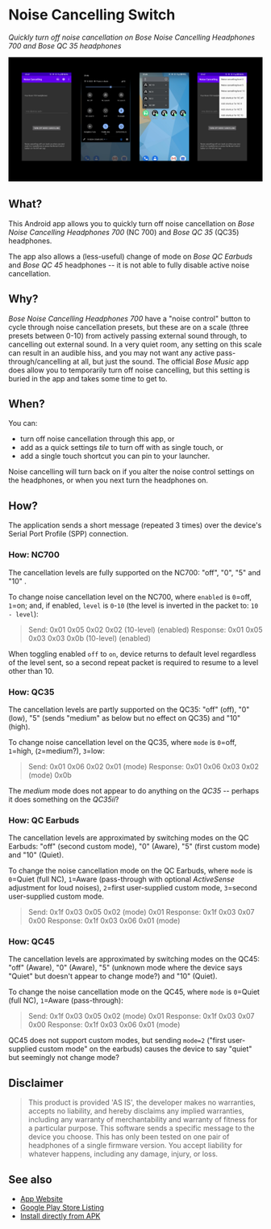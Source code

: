 # Noise Cancelling Switch

_Quickly turn off noise cancellation on *Bose Noise Cancelling Headphones 700* and *Bose QC 35* headphones_

![Turn Off Noise Cancellation App](docs/media/feature-graphic.png)


## What?

This Android app allows you to quickly turn off noise cancellation on *Bose Noise Cancelling Headphones 700* (NC 700) and *Bose QC 35* (QC35) headphones.

The app also allows a (less-useful) change of mode on *Bose QC Earbuds* and *Bose QC 45* headphones -- it is not able to fully disable active noise cancellation.


## Why?

*Bose Noise Cancelling Headphones 700* have a "noise control" button to cycle through noise cancellation presets, but these are on a scale (three presets between 0-10) from actively passing external sound through, to cancelling out external sound.  In a very quiet room, any setting on this scale can result in an audible hiss, and you may not want any active pass-through/cancelling at all, but just the sound.  The official _Bose Music_ app does allow you to temporarily turn off noise cancelling, but this setting is buried in the app and takes some time to get to.


## When?

You can:

* turn off noise cancellation through this app, or
* add as a quick settings _tile_ to turn off with as single touch, or
* add a single touch shortcut you can pin to your launcher.

Noise cancelling will turn back on if you alter the noise control settings on the headphones, or when you next turn the headphones on. 


## How?

The application sends a short message (repeated 3 times) over the device's Serial Port Profile (SPP) connection. 


### How: NC700

The cancellation levels are fully supported on the NC700: "off", "0", "5" and "10" .

To change noise cancellation level on the NC700, where `enabled` is `0`=off, `1`=on; and, if enabled, `level` is `0`-`10` (the level is inverted in the packet to: `10 - level`):

> Send: 0x01 0x05 0x02 0x02 (10-level) (enabled)
> Response: 0x01 0x05 0x03 0x03 0x0b (10-level) (enabled)

When toggling enabled `off` to `on`, device returns to default level regardless of the level sent, so a second repeat packet is required to resume to a level other than 10.


### How: QC35

The cancellation levels are partly supported on the QC35: "off" (off), "0" (low), "5" (sends "medium" as below but no effect on QC35) and "10" (high).

To change noise cancellation level on the QC35, where `mode` is `0`=off, `1`=high, (`2`=medium?), `3`=low:

> Send: 0x01 0x06 0x02 0x01 (mode)
> Response: 0x01 0x06 0x03 0x02 (mode) 0x0b

The *medium* mode does not appear to do anything on the *QC35* -- perhaps it does something on the *QC35ii*?


### How: QC Earbuds

The cancellation levels are approximated by switching modes on the QC Earbuds: "off" (second custom mode), "0" (Aware), "5" (first custom mode) and "10" (Quiet).

To change the noise cancellation mode on the QC Earbuds, where `mode` is `0`=Quiet (full NC), `1`=Aware (pass-through with optional *ActiveSense* adjustment for loud noises), `2`=first user-supplied custom mode, `3`=second user-supplied custom mode.

> Send: 0x1f 0x03 0x05 0x02 (mode) 0x01
> Response: 0x1f 0x03 0x07 0x00
> Response: 0x1f 0x03 0x06 0x01 (mode)


### How: QC45

The cancellation levels are approximated by switching modes on the QC45: "off" (Aware), "0" (Aware), "5" (unknown mode where the device says "Quiet" but doesn't appear to change mode?) and "10" (Quiet).

To change the noise cancellation mode on the QC45, where `mode` is `0`=Quiet (full NC), `1`=Aware (pass-through):

> Send: 0x1f 0x03 0x05 0x02 (mode) 0x01
> Response: 0x1f 0x03 0x07 0x00
> Response: 0x1f 0x03 0x06 0x01 (mode)

QC45 does not support custom modes, but sending `mode=2` ("first user-supplied custom mode" on the earbuds) causes the device to say "quiet" but seemingly not change mode?


## Disclaimer

> This product is provided 'AS IS', the developer makes no warranties, accepts no liability, and hereby disclaims any implied warranties, including any warranty of merchantability and warranty of fitness for a particular purpose. This software sends a specific message to the device you choose.  This has only been tested on one pair of headphones of a single firmware version.  You accept liability for whatever happens, including any damage, injury, or loss.

## See also

* [App Website](https://noisecancel.danjackson.dev)
* [Google Play Store Listing](https://play.google.com/store/apps/details?id=dev.danjackson.noisecancel)
* [Install directly from APK](https://github.com/danielgjackson/noisecancel/releases)
<!-- * [Open Source Code Repository](https://github.com/danielgjackson/noisecancel/) ([license](https://github.com/danielgjackson/noisecancel/blob/master/LICENSE)) -->
<!-- * [Privacy Policy](https://noisecancel.danjackson.dev/privacy.html) -->


<!--

## Android Bluetooth Logs

* Enable developer mode: *Settings*, *About Phone*, *Software Information*, repeatedly tap *Build Number*
* Enable USB debugging: *Settings*, *Developer Options*, *USB Debugging*.
* Enable Bluetooth log: *Settings*, *Developer Options*, *Enable Bluetooth HCI snoop log*, *Enabled*.
* Disable then re-enable Bluetooth on the device
* Download Android Debug Bridge `adb`
* Download the [Android Platform Tools](https://developer.android.com/studio/releases/platform-tools.html) and ensure Android Debug Bridge `adb` command is in your `PATH` environment variable.
* Connect device to computer, on device: authorize computer for debugging, run `adb devices` to check that the device is attached.
* Create local bug report: `adb bugreport` -- generates locally-timestamped `bugreport-*-YYYY-MM-DD-hh-mm-ss.zip` (disable Bluetooth)
* Extract `FS/data/log/bt/btsnoop_hci.log` or `FS/data/misc/bluetooth/logs/btsnoop_hci.log` from the `.zip` file
* Disable Bluetooth log: *Settings*, *Developer Options*, *Enable Bluetooth HCI snoop log*, *Disabled*.
* Disable then re-enable Bluetooth on the device
* Use [Wireshark](https://www.wireshark.org/download.html) to examine `btsnoop_hci.log`:
  * *View*, *Time Display Format*, *Time of Day*
  * Where *Protocol* is *SPP*

-->
